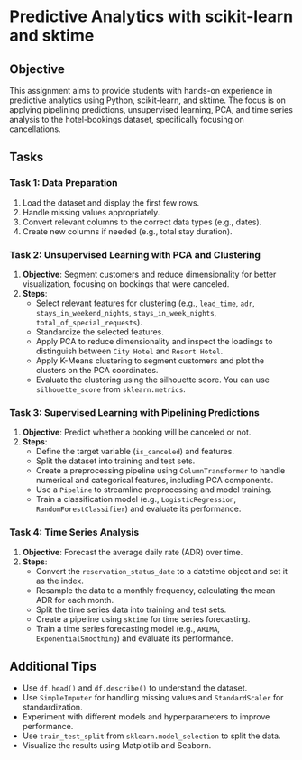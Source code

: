 # Predictive Analytics with scikit-learn and sktime

## Objective
This assignment aims to provide students with hands-on experience in predictive analytics using Python, scikit-learn, and sktime. The focus is on applying pipelining predictions, unsupervised learning, PCA, and time series analysis to the hotel-bookings dataset, specifically focusing on cancellations.

## Tasks

### Task 1: Data Preparation
1. Load the dataset and display the first few rows.
2. Handle missing values appropriately.
3. Convert relevant columns to the correct data types (e.g., dates).
4. Create new columns if needed (e.g., total stay duration).

### Task 2: Unsupervised Learning with PCA and Clustering
1. **Objective**: Segment customers and reduce dimensionality for better visualization, focusing on bookings that were canceled.
2. **Steps**:
    - Select relevant features for clustering (e.g., `lead_time`, `adr`, `stays_in_weekend_nights`, `stays_in_week_nights`, `total_of_special_requests`).
    - Standardize the selected features.
    - Apply PCA to reduce dimensionality and inspect the loadings to distinguish between `City Hotel` and `Resort Hotel`.
    - Apply K-Means clustering to segment customers and plot the clusters on the PCA coordinates.
    - Evaluate the clustering using the silhouette score. You can use `silhouette_score` from `sklearn.metrics`.

### Task 3: Supervised Learning with Pipelining Predictions
1. **Objective**: Predict whether a booking will be canceled or not.
2. **Steps**:
    - Define the target variable (`is_canceled`) and features.
    - Split the dataset into training and test sets.
    - Create a preprocessing pipeline using `ColumnTransformer` to handle numerical and categorical features, including PCA components.
    - Use a `Pipeline` to streamline preprocessing and model training.
    - Train a classification model (e.g., `LogisticRegression`, `RandomForestClassifier`) and evaluate its performance.

### Task 4: Time Series Analysis
1. **Objective**: Forecast the average daily rate (ADR) over time.
2. **Steps**:
    - Convert the `reservation_status_date` to a datetime object and set it as the index.
    - Resample the data to a monthly frequency, calculating the mean ADR for each month.
    - Split the time series data into training and test sets.
    - Create a pipeline using `sktime` for time series forecasting.
    - Train a time series forecasting model (e.g., `ARIMA`, `ExponentialSmoothing`) and evaluate its performance.

## Additional Tips
- Use `df.head()` and `df.describe()` to understand the dataset.
- Use `SimpleImputer` for handling missing values and `StandardScaler` for standardization.
- Experiment with different models and hyperparameters to improve performance.
- Use `train_test_split` from `sklearn.model_selection` to split the data.
- Visualize the results using Matplotlib and Seaborn.

